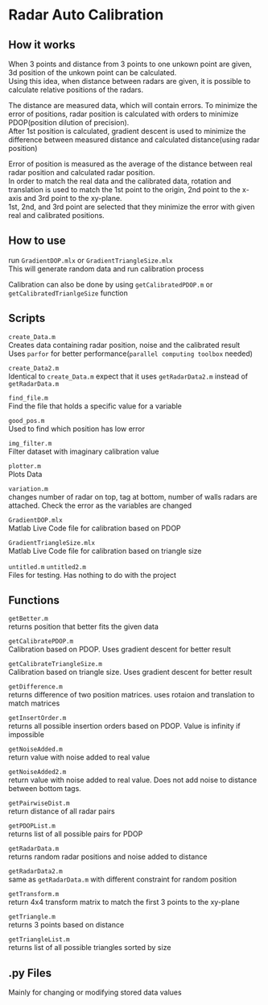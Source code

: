 # Radar Auto Calibration

## How it works

When 3 points and distance from 3 points to one unkown point are given, 3d position of the unkown point can be calculated. \
Using this idea, when distance between radars are given, it is possible to calculate relative positions of the radars.

The distance are measured data, which will contain errors. To minimize the error of positions, radar position is calculated with orders to minimize PDOP(position dilution of precision).\
After 1st position is calculated, gradient descent is used to minimize the difference between measured distance and calculated distance(using radar position)

Error of position is measured as the average of the distance between real radar position and calculated radar position.\
In order to match the real data and the calibrated data, rotation and translation is used to match the 1st point to the origin, 2nd point to the x-axis and 3rd point to the xy-plane.\
1st, 2nd, and 3rd point are selected that they minimize the error with given real and calibrated positions.

## How to use

run `GradientDOP.mlx` or `GradientTriangleSize.mlx`\
This will generate random data and run calibration process

Calibration can also be done by using `getCalibratedPDOP.m` or `getCalibratedTrianlgeSize` function

## Scripts

`create_Data.m`\
Creates data containing radar position, noise and the calibrated result\
Uses `parfor` for better performance(`parallel computing toolbox` needed)

`create_Data2.m`\
Identical to `create_Data.m` expect that it uses `getRadarData2.m` instead of `getRadarData.m`

`find_file.m`\
Find the file that holds a specific value for a variable

`good_pos.m`\
Used to find which position has low error

`img_filter.m`\
Filter dataset with imaginary calibration value

`plotter.m`\
Plots Data

`variation.m`\
changes number of radar on top, tag at bottom, number of walls radars are attached.
Check the error as the variables are changed

`GradientDOP.mlx`\
Matlab Live Code file for calibration based on PDOP

`GradientTriangleSize.mlx`\
Matlab Live Code file for calibration based on triangle size

`untitled.m` `untitled2.m`\
Files for testing. Has nothing to do with the project

## Functions

`getBetter.m`\
returns position that better fits the given data

`getCalibratePDOP.m`\
Calibration based on PDOP. Uses gradient descent for better result

`getCalibrateTriangleSize.m`\
Calibration based on triangle size. Uses gradient descent for better result

`getDifference.m`\
returns difference of two position matrices. uses rotaion and translation to match matrices

`getInsertOrder.m`\
returns all possible insertion orders based on PDOP. Value is infinity if impossible

`getNoiseAdded.m`\
return value with noise added to real value

`getNoiseAdded2.m`\
return value with noise added to real value. Does not add noise to distance between bottom tags.

`getPairwiseDist.m`\
return distance of all radar pairs

`getPDOPList.m`\
returns list of all possible pairs for PDOP

`getRadarData.m`\
returns random radar positions and noise added to distance

`getRadarData2.m`\
same as `getRadarData.m` with different constraint for random position

`getTransform.m`\
return 4x4 transform matrix to match the first 3 points to the xy-plane

`getTriangle.m`\
returns 3 points based on distance

`getTriangleList.m`\
returns list of all possible triangles sorted by size

## .py Files
Mainly for changing or modifying stored data values
